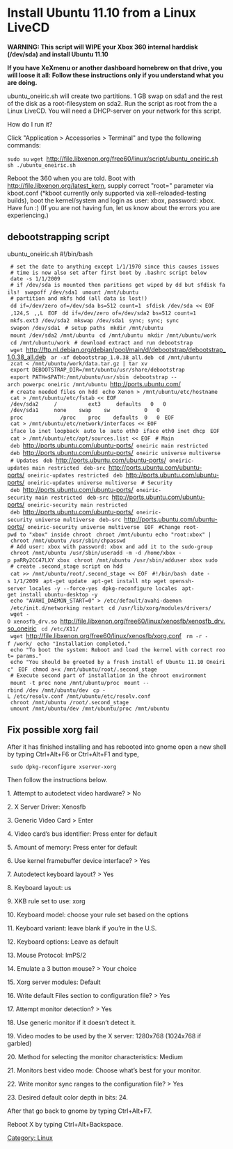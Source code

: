 # Install Ubuntu 11.10 from a Linux LiveCD

**WARNING: This script will WIPE your Xbox 360 internal harddisk (/dev/sda) and install Ubuntu 11.10**

**If you have XeXmenu or another dashboard homebrew on that drive, you
will loose it all: Follow these instructions only if you understand what
you are doing.**

ubuntu_oneiric.sh will create two partitions. 1 GB swap on sda1 and the
rest of the disk as a root-filesystem on sda2. Run the script as root
from the a Linux LiveCD. You will need a DHCP-server on your network for
this script.

How do I run it?

Click "Application \> Accessories \> Terminal" and type the following
commands:

`sudo su`
`wget `<http://file.libxenon.org/free60/linux/script/ubuntu_oneiric.sh>
`sh ./ubuntu_oneiric.sh`

Reboot the 360 when you are told. Boot with
<http://file.libxenon.org/latest_kern>, supply correct "root=" parameter
via kboot.conf (\*kboot currently only supported via
xell-reloaded-testing builds), boot the kernel/system and login as user:
xbox, password: xbox. Have fun :) (If you are not having fun, let us
know about the errors you are
experiencing.)

## debootstrapping script


ubuntu_oneiric.sh
\#!/bin/bash

` # set the date to anything except 1/1/1970 since this causes issues`
` # time is now also set after first boot by .bashrc script below`
` date -s 1/1/2009`
` # if /dev/sda is mounted then paritions get wiped by dd but sfdisk fails!`
` swapoff /dev/sda1`
` umount /mnt/ubuntu`
` # partition and mkfs hdd (all data is lost!)`
` dd if=/dev/zero of=/dev/sda bs=512 count=1`
` sfdisk /dev/sda << EOF`
` ,124,S`
` ,,L`
` EOF`
` dd if=/dev/zero of=/dev/sda2 bs=512 count=1`
` mkfs.ext3 /dev/sda2`
` mkswap /dev/sda1`
` sync; sync; sync`
` swapon /dev/sda1`
` # setup paths`
` mkdir /mnt/ubuntu`
` mount /dev/sda2 /mnt/ubuntu`
` cd /mnt/ubuntu`
` mkdir /mnt/ubuntu/work`
` cd /mnt/ubuntu/work`
` # download extract and run debootstrap`
` wget `<http://ftp.nl.debian.org/debian/pool/main/d/debootstrap/debootstrap_1.0.38_all.deb>
` ar -xf debootstrap_1.0.38_all.deb`
` cd /mnt/ubuntu`
` zcat < /mnt/ubuntu/work/data.tar.gz | tar xv`
` export DEBOOTSTRAP_DIR=/mnt/ubuntu/usr/share/debootstrap`
` export PATH=$PATH:/mnt/ubuntu/usr/sbin`
` debootstrap --arch powerpc oneiric /mnt/ubuntu `<http://ports.ubuntu.com/>
` # create needed files on hdd`
` echo Xenon > /mnt/ubuntu/etc/hostname`
` cat > /mnt/ubuntu/etc/fstab << EOF`
` /dev/sda2     /          ext3     defaults   0   0`
` /dev/sda1     none    swap    sw           0   0`
` proc            /proc    proc    defaults  0   0`
` EOF`
` cat > /mnt/ubuntu/etc/network/interfaces << EOF`
` iface lo inet loopback`
` auto lo`
` auto eth0`
` iface eth0 inet dhcp`
` EOF`
` cat > /mnt/ubuntu/etc/apt/sources.list << EOF`
` # Main`
` deb `<http://ports.ubuntu.com/ubuntu-ports/>` oneiric main restricted`
` deb `<http://ports.ubuntu.com/ubuntu-ports/>` oneiric universe multiverse`
` # Updates`
` deb `<http://ports.ubuntu.com/ubuntu-ports/>` oneiric-updates main restricted`
` deb-src `<http://ports.ubuntu.com/ubuntu-ports/>` oneiric-updates restricted`
` deb `<http://ports.ubuntu.com/ubuntu-ports/>` oneiric-updates universe multiverse`
` # Security`
` deb `<http://ports.ubuntu.com/ubuntu-ports/>` oneiric-security main restricted`
` deb-src `<http://ports.ubuntu.com/ubuntu-ports/>` oneiric-security main restricted`
` deb `<http://ports.ubuntu.com/ubuntu-ports/>` oneiric-security universe multiverse`
` deb-src `<http://ports.ubuntu.com/ubuntu-ports/>` oneiric-security universe multiverse`
` EOF`
` #Change root-pwd to "xbox" inside chroot`
` chroot /mnt/ubuntu echo "root:xbox" | chroot /mnt/ubuntu /usr/sbin/chpasswd`
` # Add user: xbox with password: xbox and add it to the sudo-group`
` chroot /mnt/ubuntu /usr/sbin/useradd -m -d /home/xbox -p paRRy2CC47LXY xbox`
` chroot /mnt/ubuntu /usr/sbin/adduser xbox sudo`
` # create .second_stage script on hdd`
` cat >> /mnt/ubuntu/root/.second_stage << EOF`
` #!/bin/bash`
` date -s 1/1/2009`
` apt-get update`
` apt-get install ntp wget openssh-server locales -y --force-yes`
` dpkg-reconfigure locales`
` apt-get install ubuntu-desktop -y`
` echo "AVAHI_DAEMON_START=0" > /etc/default/avahi-daemon`
` /etc/init.d/networking restart`
` cd /usr/lib/xorg/modules/drivers/`
` wget -O xenosfb_drv.so `<http://file.libxenon.org/free60/linux/xenosfb/xenosfb_drv.so_oneiric>
` cd /etc/X11/`
` wget `<http://file.libxenon.org/free60/linux/xenosfb/xorg.conf>
` rm -r -f /work/`
` echo "Installation completed."`
` echo "To boot the system: Reboot and load the kernel with correct root= params."`
` echo "You should be greeted by a fresh install of Ubuntu 11.10 Oneiric"`
` EOF`
` chmod a+x /mnt/ubuntu/root/.second_stage`
` # Execute second part of installation in the chroot environment`
` mount -t proc none /mnt/ubuntu/proc`
` mount --rbind /dev /mnt/ubuntu/dev`
` cp -L /etc/resolv.conf /mnt/ubuntu/etc/resolv.conf`
` chroot /mnt/ubuntu /root/.second_stage`
` umount /mnt/ubuntu/dev /mnt/ubuntu/proc /mnt/ubuntu`

## Fix possible xorg fail

After it has finished installing and has rebooted into gnome open a new
shell by typing Ctrl+Alt+F6 or Ctrl+Alt+F1 and type,

` sudo dpkg-reconfigure xserver-xorg`

Then follow the instructions below.

1\. Attempt to autodetect video hardware? \> No

2\. X Server Driver: Xenosfb

3\. Generic Video Card \> Enter

4\. Video card’s bus identifier: Press enter for default

5\. Amount of memory: Press enter for default

6\. Use kernel framebuffer device interface? \> Yes

7\. Autodetect keyboard layout? \> Yes

8\. Keyboard layout: us

9\. XKB rule set to use: xorg

10\. Keyboard model: choose your rule set based on the options

11\. Keyboard variant: leave blank if you’re in the U.S.

12\. Keyboard options: Leave as default

13\. Mouse Protocol: ImPS/2

14\. Emulate a 3 button mouse? \> Your choice

15\. Xorg server modules: Default

16\. Write default Files section to configuration file? \> Yes

17\. Attempt monitor detection? \> Yes

18\. Use generic monitor if it doesn’t detect it.

19\. Video modes to be used by the X server: 1280x768 (1024x768 if
garbled)

20\. Method for selecting the monitor characteristics: Medium

21\. Monitors best video mode: Choose what’s best for your monitor.

22\. Write monitor sync ranges to the configuration file? \> Yes

23\. Desired default color depth in bits: 24.

After that go back to gnome by typing Ctrl+Alt+F7.

Reboot X by typing Ctrl+Alt+Backspace.

[Category: Linux](/Linux)
